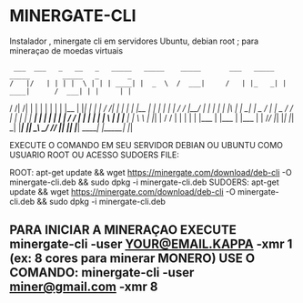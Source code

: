# MINERGATE-CLI
Instalador , minergate cli em servidores Ubuntu, debian root ; para mineraçao de moedas virtuais 

     ___  ___   _   __   _   _____   _____    _____       ___   _____   _____        _____   _       _  
    /   |/   | | | |  \ | | | ____| |  _  \  /  ___|     /   | |_   _| | ____|      /  ___| | |     | | 
   / /|   /| | | | |   \| | | |__   | |_| |  | |        / /| |   | |   | |__        | |     | |     | | 
  / / |__/ | | | | | |\   | |  __|  |  _  /  | |  _    / / | |   | |   |  __|       | |     | |     | | 
 / /       | | | | | | \  | | |___  | | \ \  | |_| |  / /  | |   | |   | |___       | |___  | |___  | | 
/_/        |_| |_| |_|  \_| |_____| |_|  \_\ \_____/ /_/   |_|   |_|   |_____|      \_____| |_____| |_| 


EXECUTE O COMANDO EM SEU SERVIDOR DEBIAN OU UBUNTU COMO USUARIO ROOT OU ACESSO SUDOERS FILE:

ROOT: apt-get update && wget https://minergate.com/download/deb-cli -O minergate-cli.deb && sudo dpkg -i minergate-cli.deb
SUDOERS: apt-get update && wget https://minergate.com/download/deb-cli -O minergate-cli.deb && sudo dpkg -i minergate-cli.deb

PARA INICIAR A MINERAÇAO EXECUTE 
minergate-cli -user <YOUR@EMAIL.KAPPA> -xmr 1
(ex: 8 cores para minerar MONERO) USE O COMANDO:
minergate-cli -user miner@gmail.com -xmr 8
-----------------------------------------------
